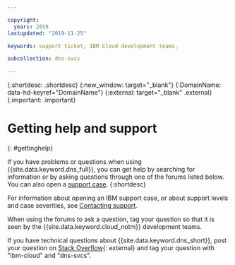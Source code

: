 ```yaml
---

copyright:
  years: 2019
lastupdated: "2019-11-25"

keywords: support ticket, IBM Cloud development teams,

subcollection: dns-svcs

---
```


{:shortdesc: .shortdesc}
{:new_window: target="_blank"}
{:DomainName: data-hd-keyref="DomainName"}
{:external: target="_blank" .external}
{:important: .important}

# Getting help and support
{: #gettinghelp}

If you have problems or questions when using {{site.data.keyword.dns_full}}, you can get help by searching for information or by asking questions through one of the forums listed below. You can also open a [support case](https://cloud.ibm.com/unifiedsupport/supportcenter).
{:shortdesc}

For information about opening an IBM support case, or about support levels and case severities, see [Contacting support](/docs/get-support?topic=get-support-getting-customer-support).

When using the forums to ask a question, tag your question so that it is seen by the {{site.data.keyword.cloud_notm}} development teams.

If you have technical questions about {{site.data.keyword.dns_short}}, post your question on [Stack Overflow](https://stackoverflow.com/search?q=dns-svcs+ibm-cloud){: external} and tag your question with "ibm-cloud" and "dns-svcs".
